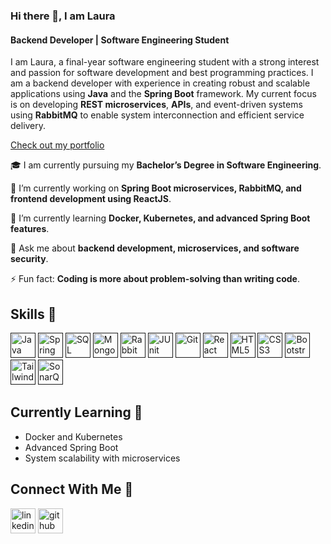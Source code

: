 ### Hi there 👋, I am Laura
#### Backend Developer | Software Engineering Student

I am Laura, a final-year software engineering student with a strong interest and passion for software development and best programming practices. I am a backend developer with experience in creating robust and scalable applications using **Java** and the **Spring Boot** framework. My current focus is on developing **REST microservices**, **APIs**, and event-driven systems using **RabbitMQ** to enable system interconnection and efficient service delivery.

[Check out my portfolio](#)

🎓 I am currently pursuing my **Bachelor’s Degree in Software Engineering**.

🔭 I’m currently working on **Spring Boot microservices, RabbitMQ, and frontend development using ReactJS**.

🌱 I’m currently learning **Docker, Kubernetes, and advanced Spring Boot features**.

💬 Ask me about **backend development, microservices, and software security**.

⚡ Fun fact: **Coding is more about problem-solving than writing code**.

## Skills 🚀

[<img src='https://img.shields.io/badge/Java-007396?style=for-the-badge&logo=java&logoColor=white' alt='Java' height='40'>]() 
[<img src='https://img.shields.io/badge/Spring_Boot-6DB33F?style=for-the-badge&logo=spring&logoColor=white' alt='Spring Boot' height='40'>]() 
[<img src='https://img.shields.io/badge/SQL_Server-CC2927?style=for-the-badge&logo=microsoft-sql-server&logoColor=white' alt='SQL Server' height='40'>]() 
[<img src='https://img.shields.io/badge/MongoDB-4EA94B?style=for-the-badge&logo=mongodb&logoColor=white' alt='MongoDB' height='40'>]() 
[<img src='https://img.shields.io/badge/RabbitMQ-FF6600?style=for-the-badge&logo=rabbitmq&logoColor=white' alt='RabbitMQ' height='40'>]() 
[<img src='https://img.shields.io/badge/JUnit-25A162?style=for-the-badge&logo=junit&logoColor=white' alt='JUnit' height='40'>]() 
[<img src='https://img.shields.io/badge/Git-F05032?style=for-the-badge&logo=git&logoColor=white' alt='Git' height='40'>]() 
[<img src='https://img.shields.io/badge/React-61DAFB?style=for-the-badge&logo=react&logoColor=black' alt='React' height='40'>]() 
[<img src='https://img.shields.io/badge/HTML5-E34F26?style=for-the-badge&logo=html5&logoColor=white' alt='HTML5' height='40'>]() 
[<img src='https://img.shields.io/badge/CSS3-1572B6?style=for-the-badge&logo=css3&logoColor=white' alt='CSS3' height='40'>]() 
[<img src='https://img.shields.io/badge/Bootstrap-563D7C?style=for-the-badge&logo=bootstrap&logoColor=white' alt='Bootstrap' height='40'>]() 
[<img src='https://img.shields.io/badge/Tailwind_CSS-06B6D4?style=for-the-badge&logo=tailwindcss&logoColor=white' alt='Tailwind CSS' height='40'>]() 
[<img src='https://img.shields.io/badge/SonarQube-4E9BCD?style=for-the-badge&logo=sonarqube&logoColor=white' alt='SonarQube' height='40'>]() 

## Currently Learning 📖
- Docker and Kubernetes
- Advanced Spring Boot
- System scalability with microservices

## Connect With Me 📱

[<img src='https://img.shields.io/badge/LinkedIn-0077B5?style=for-the-badge&logo=linkedin&logoColor=white' alt='linkedin' height='40'>](#)
[<img src='https://img.shields.io/badge/GitHub-181717?style=for-the-badge&logo=github&logoColor=white' alt='github' height='40'>](#)
